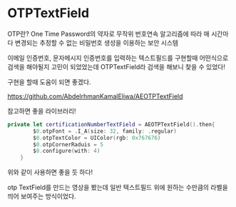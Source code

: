 # OTPTextField

OTP란? One Time Password의 약자로 무작위 번호연속 알고리즘에 따라 매 시간마다 변경되는 추정할 수 없는 비밀번호 생성을 이용하는 보안 시스템

이메일 인증번호, 문자메시지 인증번호를 입력하는 텍스트필드를 구현할때 어떤식으로 검색을 해야될지 고민이 되었었는데 OTPTextField라 검색을 해보니 찾을 수 있었다!

구현을 할때 도움이 되면 좋겠다.

https://github.com/AbdelrhmanKamalEliwa/AEOTPTextField

참고하면 좋을 라이브러리!

```swift
private let certificationNumberTextField = AEOTPTextField().then{
        $0.otpFont = .I_A(size: 32, family: .regular)
        $0.otpTextColor = UIColor(rgb: 0x767676)
        $0.otpCornerRaduis = 5
        $0.configure(with: 4)
    }
```

위와 같이 사용하면 좋을 듯 하다!

otp TextField를 만드는 영상을 봤는데 일반 텍스트필드 위에 원하는 수만큼의 라벨을 띄어 보여주는 방식이었다.
